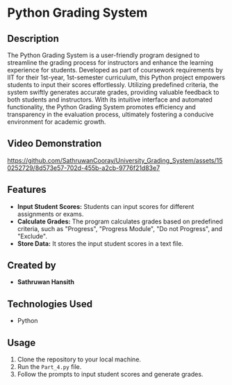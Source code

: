 # Python Grading System

## Description

The Python Grading System is a user-friendly program designed to streamline the grading process for instructors and enhance the learning experience for students. Developed as part of coursework requirements by IIT for their 1st-year, 1st-semester curriculum, this Python project empowers students to input their scores effortlessly. Utilizing predefined criteria, the system swiftly generates accurate grades, providing valuable feedback to both students and instructors. With its intuitive interface and automated functionality, the Python Grading System promotes efficiency and transparency in the evaluation process, ultimately fostering a conducive environment for academic growth.

## Video Demonstration

https://github.com/SathruwanCooray/University_Grading_System/assets/150252729/8d573e57-702d-455b-a2cb-9776f21d83e7

## Features

- **Input Student Scores:** Students can input scores for different assignments or exams.
- **Calculate Grades:** The program calculates grades based on predefined criteria, such as "Progress", "Progress Module", "Do not Progress", and "Exclude".
- **Store Data:** It stores the input student scores in a text file.

## Created by

- **Sathruwan Hansith**

## Technologies Used

- Python

## Usage

1. Clone the repository to your local machine.
2. Run the `Part_4.py` file.
3. Follow the prompts to input student scores and generate grades.
